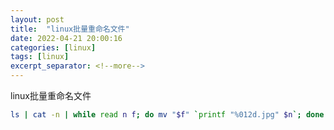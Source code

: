```yaml
---
layout: post
title:  "linux批量重命名文件"
date: 2022-04-21 20:00:16
categories: [linux]
tags: [linux]
excerpt_separator: <!--more-->
---
```

linux批量重命名文件
<!--more-->

```bash
ls | cat -n | while read n f; do mv "$f" `printf "%012d.jpg" $n`; done
```